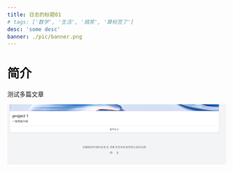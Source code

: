 ```yaml
---
title: 日志的标题01
# tags: ['数学', '生活', '搞笑', '算标签了']
desc: 'some desc'
banner: ./pic/banner.png
---
```


# 简介

测试多篇文章

![](./pic/banner.png)
